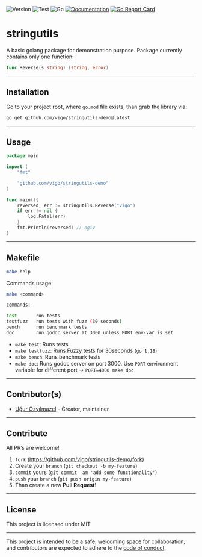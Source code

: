 ![Version](https://img.shields.io/badge/version-0.2.0-orange.svg)
![Test](https://github.com/vigo/stringutils-demo/actions/workflows/go.yml/badge.svg)
![Go](https://img.shields.io/github/go-mod/go-version/vigo/stringutils-demo)
[![Documentation](https://godoc.org/github.com/vigo/stringutils-demo?status.svg)](https://pkg.go.dev/github.com/vigo/stringutils-demo)
[![Go Report Card](https://goreportcard.com/badge/github.com/vigo/stringutils-demo)](https://goreportcard.com/report/github.com/vigo/stringutils-demo)

# stringutils

A basic golang package for demonstration purpose. Package currently contains 
only one function:

```go
func Reverse(s string) (string, error)
```

---

## Installation

Go to your project root, where `go.mod` file exists, than grab the library via:

```bash
go get github.com/vigo/stringutils-demo@latest
```

---

## Usage

```go
package main

import (
	"fmt"

	"github.com/vigo/stringutils-demo"
)

func main(){
	reversed, err := stringutils.Reverse("vigo")
	if err != nil {
		log.Fatal(err)
	}    
	fmt.Println(reversed) // ogiv
}
```

---

## Makefile

```bash
make help
```

Commands usage:

```bash
make <command>

commands:

test       run tests
testfuzz   run tests with fuzz (30 seconds)
bench      run benchmark tests
doc        run godoc server at 3000 unless PORT env-var is set
```

- `make test`: Runs tests
- `make testfuzz`: Runs Fuzzy tests for 30seconds (`go 1.18`)
- `make bench`: Runs benchmark tests
- `make doc`: Runs godoc server on port 3000. Use `PORT` environment variable
  for different port -> `PORT=4000 make doc`

---

## Contributor(s)

* [Uğur Özyılmazel](https://github.com/vigo) - Creator, maintainer

---

## Contribute

All PR’s are welcome!

1. `fork` (https://github.com/vigo/stringutils-demo/fork)
1. Create your `branch` (`git checkout -b my-feature`)
1. `commit` yours (`git commit -am 'add some functionality'`)
1. `push` your `branch` (`git push origin my-feature`)
1. Than create a new **Pull Request**!

---

## License

This project is licensed under MIT

---

This project is intended to be a safe, welcoming space for collaboration, and
contributors are expected to adhere to the [code of conduct][coc].

[coc]: https://github.com/vigo/stringutils-demo/blob/main/CODE_OF_CONDUCT.md